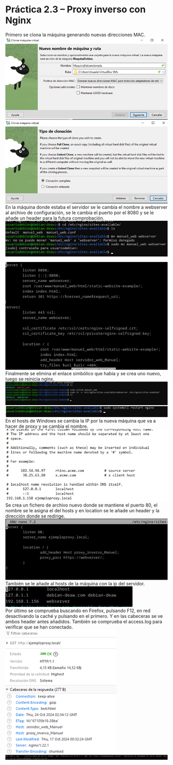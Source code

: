 # Práctica 2.3 – Proxy inverso con Nginx

Primero se clona la máquina generando nuevas direcciones MAC. <br>
![alt text](images/image-55.png)
![alt text](images/image-56.png)
<br>
En la máquina donde estaba el servidor se le cambia el nombre a webserver al archivo de configuración, se le cambia el puerto por el 8080 y se le añade un header para la futura comprobación. <br>
![alt text](images/image-61.png)

![alt text](images/image-86.png)
Finalmente se elimina el enlace simbólico que había y se crea uno nuevo, luego se reinicia nginx.
<br>
![alt text](images/image-63.png)
![alt text](images/image-65.png)
En el hosts de Windows se cambia la IP por la nueva máquina que va a hacer de proxy y se cambia el nombre.
<br>
![alt text](images/image-87.png)
Se crea un fichero de archivo nuevo donde se mantiene el puerto 80, el nombre se le asigna el del hosts y en location se le añade un header y la dirección donde se redirige.
<br>
![alt text](images/image-88.png)
También se le añade al hosts de la máquina con la ip del servidor.
<br>
![alt text](images/image-89.png) 
<br>
Por último se comprueba buscando en Firefox, pulsando F12, en red desactivando la caché y pulsando en el primero. Y en las cabeceras se ve ambos header antes añadidos. También se comprueba el access.log para verificar que se han conectado.
<br>
![alt text](images/image-90.png)
![alt text](images/image-91.png)